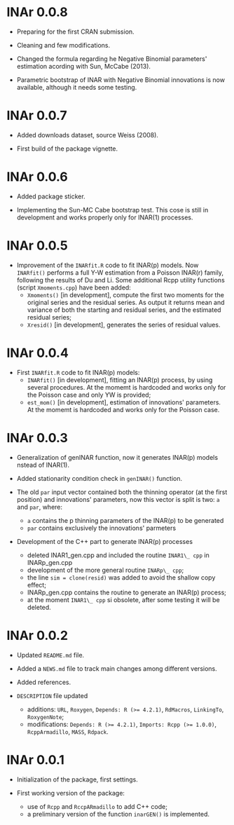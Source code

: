 # INAr 0.0.8

* Preparing for the first CRAN submission.

* Cleaning and few modifications.

* Changed the formula regarding he Negative Binomial parameters' estimation acording with Sun, McCabe (2013).

* Parametric bootstrap of INAR with Negative Binomial innovations is now available, although it needs some testing.


# INAr 0.0.7

* Added downloads dataset, source Weiss (2008).

* First build of the package vignette. 


# INAr 0.0.6

* Added package sticker.

* Implementing the Sun-MC Cabe bootstrap test. This cose is still in development and works properly only for INAR(1) processes. 


# INAr 0.0.5

* Improvement of the `INARfit.R` code to fit INAR(p) models. Now `INARfit()` performs a full Y-W estimation from a Poisson INAR(r) family, following the results of Du and Li. Some additional Rcpp utility functions (script `Xmoments.cpp`) have been added:
  * `Xmoments()` [in development], compute the first two moments for the original series and the residual series. As output it returns mean and variance of both the starting and residual series, and the estimated residual series;
  * `Xresid()` [in development], generates the series of residual values.


# INAr 0.0.4

* First `INARfit.R` code to fit INAR(p) models:
  * `INARfit()` [in development], fitting an INAR(p) process, by using several procedures. At the momemt is hardcoded and works only for the Poisson case and only YW is provided;
  * `est_mom()` [in development], estimation of innovations' parameters. At the momemt is hardcoded and works only for the Poisson case.


# INAr 0.0.3

* Generalization of genINAR function, now it generates INAR(p) models nstead of INAR(1).
* Added stationarity condition check in `genINAR()` function.
* The old `par` input vector contained both the thinning operator (at the first position) and innovations' parameters, now this vector is split is two: `a` and `par`, where:
  * `a` contains the p thinning parameters of the INAR(p) to be generated
  * `par` contains exclusively the innovations' parmeters

* Development of the C++ part to generate INAR(p) processes

  * deleted INAR1\_gen.cpp and included the routine `INAR1\_ cpp` in  INARp\_gen.cpp
  * development of the more general routine `INARp\_ cpp`; 
  * the line `sim = clone(resid)` was added to avoid the shallow copy effect;
  * INARp_gen.cpp contains the routine to generate an INAR(p) process;
  * at the moment `INAR1\_ cpp` si obsolete, after some testing it will be deleted.
 

# INAr 0.0.2

* Updated `README.md` file.

* Added a `NEWS.md` file to track main changes among different versions.

* Added references.

* `DESCRIPTION` file updated

  * additions: `URL`, `Roxygen`, `Depends: R (>= 4.2.1)`, `RdMacros`, `LinkingTo`, `RoxygenNote`;
  * modifications: `Depends: R (>= 4.2.1)`, `Imports: Rcpp (>= 1.0.0)`, `RcppArmadillo`, `MASS`, `Rdpack`.


# INAr 0.0.1

* Initialization of the package, first settings.

* First working version of the package:

  * use of `Rcpp` and `RccpARmadillo` to add C++ code;
  * a preliminary version of the function `inarGEN()` is implemented.
